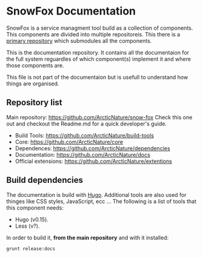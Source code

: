 SnowFox Documentation
=====================
SnowFox is a service managment tool build as a collection of components.
This components are divided into multiple repositoreis.
This there is a [primary repository](https://github.com/ArcticNature/snow-fox)
which submodules all the components.

This is the documentation repository.
It contains all the documentaion for the full system reguardles of which
component(s) implement it and where those components are.

This file is not part of the documentaion but is usefull to understand
how things are organised.


Repository list
---------------
Main repository: https://github.com/ArcticNature/snow-fox
Check this one out and checkout the Readme.md for a quick developer's guide.

  * Build Tools: https://github.com/ArcticNature/build-tools
  * Core: https://github.com/ArcticNature/core
  * Dependences: https://github.com/ArcticNature/dependencies
  * Documentation: https://github.com/ArcticNature/docs
  * Official extensions: https://github.com/ArcticNature/extentions


Build dependencies
------------------
The documentation is build with [Hugo](http://gohugo.io/).
Additional tools are also used for thinges like CSS styles,
JavaScript, ecc ...
The following is a list of tools that this component needs:

  * Hugo (v0.15).
  * Less (v?).

In order to build it, **from the main repository** and with it installed:
```bash
grunt release:docs
```
